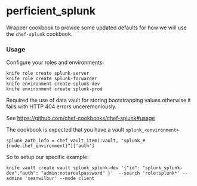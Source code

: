 # perficient_splunk

Wrapper cookbook to provide some updated defaults for how we will use the `chef-splunk` cookbook.

### Usage

Configure your roles and environments:

    knife role create splunk-server
    knife role create splunk-forwarder
    knife environment create splunk-dev
    knife environment create splunk-prod

Required the use of data vault for storing bootstrapping values otherwise it fails with HTTP 404 errors unceremoniously.

See https://github.com/chef-cookbooks/chef-splunk#usage

The cookbook is expected that you have a vault `splunk_<environment>`

    splunk_auth_info = chef_vault_item(:vault, "splunk_#{node.chef_environment}")['auth']

So to setup our specific example:

    knife vault create vault splunk_splunk-dev '{"id": "splunk_splunk-dev","auth": "admin:notarealpassword" }'  --search 'role:splunk*' --admins 'seanwilbur' --mode client
